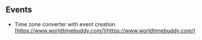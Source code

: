 ## Events

- Time zone converter with event creation [https://www.worldtimebuddy.com/](https://www.worldtimebuddy.com/)
